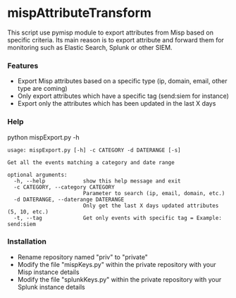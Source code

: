 # mispAttributeTransform

This script use pymisp module to export attributes from Misp based on specific criteria. Its main reason is to export attribute and forward them for monitoring such as Elastic Search, Splunk or other SIEM.


### Features
* Export Misp attributes based on a specific type (ip, domain, email, other type are coming)
* Only export attributes which have a specific tag (send:siem for instance)
* Export only the attributes which has been updated in the last X days

### Help
python mispExport.py -h
```
usage: mispExport.py [-h] -c CATEGORY -d DATERANGE [-s]

Get all the events matching a category and date range

optional arguments:
  -h, --help            show this help message and exit
  -c CATEGORY, --category CATEGORY
                        Parameter to search (ip, email, domain, etc.)
  -d DATERANGE, --daterange DATERANGE
                        Only get the last X days updated attributes (5, 10, etc.)
  -t, --tag             Get only events with specific tag = Example: send:siem
```

### Installation
* Rename repository named "priv" to "private"
* Modify the file "mispKeys.py" within the private repository with your Misp instance details
* Modify the file "splunkKeys.py" within the private repository with your Splunk instance details
